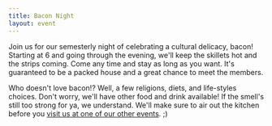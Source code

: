 ```yaml
---
title: Bacon Night
layout: event
---
```


Join us for our semesterly night of celebrating a cultural delicacy, bacon! Starting at 6 and going through the evening, we'll keep the skillets hot and the strips coming. Come any time and stay as long as you want. It's guaranteed to be a packed house and a great chance to meet the members.

Who doesn't love bacon!? Well, a few religions, diets, and life-styles choices. Don't worry, we'll have other food and drink available! If the smell's still too strong for ya, we understand. We'll make sure to air out the kitchen before you [visit us at one of our other events]({{site.baseurl}}/events). ;)
